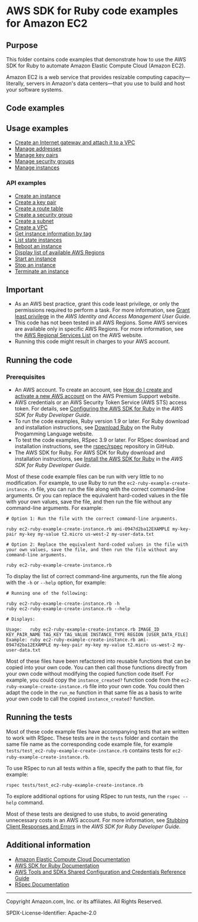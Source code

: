# AWS SDK for Ruby code examples for Amazon EC2

## Purpose
This folder contains code examples that demonstrate how to use the AWS SDK for Ruby to automate 
Amazon Elastic Compute Cloud (Amazon EC2).

Amazon EC2 is a web service that provides resizable computing capacity—literally, 
servers in Amazon's data centers—that you use to build and host your software systems.

## Code examples 

## Usage examples
- [Create an Internet gateway and attach it to a VPC](./ec2-ruby-example-attach-igw-vpc.rb)
- [Manage addresses](./ec2-ruby-example-elastic-ips.rb)
- [Manage key pairs](./ec2-ruby-example-key-pairs.rb)
- [Manage security groups](./ec2-ruby-example-security-group.rb)
- [Manage instances](./ec2-ruby-example-manage-instances.rb)

### API examples
- [Create an instance](./ec2-ruby-example-create-instance.rb)
- [Create a key pair](./ec2-ruby-example-create-key-pair.rb)
- [Create a route table](./ec2-ruby-example-create-route-table.rb)
- [Create a security group](./ec2-ruby-example-create-security-group.rb)
- [Create a subnet](./ec2-ruby-example-create-subnet.rb)
- [Create a VPC](./ec2-ruby-example-create-vpc.rb)
- [Get instance information by tag](./ec2-ruby-example-get-instance-info-by-tag.rb)
- [List state instances](./ec2-ruby-example-list-state-instance-i-123abc.rb)
- [Reboot an instance](./ec2-ruby-example-reboot-instance-i-123abc.rb)
- [Display list of available AWS Regions](./ec2-ruby-example-regions-availability-zones.rb)
- [Start an instance](./ec2-ruby-example-start-instance-i-123abc.rb)
- [Stop an instance](./ec2-ruby-example-stop-instance-i-123abc.rb)
- [Terminate an instance](./ec2-ruby-example-terminate-instance-i-123abc.rb)

## Important

- As an AWS best practice, grant this code least privilege, or only the 
  permissions required to perform a task. For more information, see 
  [Grant least privilege](https://docs.aws.amazon.com/IAM/latest/UserGuide/best-practices.html#grant-least-privilege) 
  in the *AWS Identity and Access Management User Guide*.
- This code has not been tested in all AWS Regions. Some AWS services are 
  available only in specific AWS Regions. For more information, see the 
  [AWS Regional Services List](https://aws.amazon.com/about-aws/global-infrastructure/regional-product-services/)
  on the AWS website.
- Running this code might result in charges to your AWS account.

## Running the code

### Prerequisites
- An AWS account. To create an account, see [How do I create and activate a new AWS account](https://aws.amazon.com/premiumsupport/knowledge-center/create-and-activate-aws-account/) on the AWS Premium Support website.
- AWS credentials or an AWS Security Token Service (AWS STS) access token. For details, see 
  [Configuring the AWS SDK for Ruby](https://docs.aws.amazon.com/sdk-for-ruby/v3/developer-guide/setup-config.html) in the 
  *AWS SDK for Ruby Developer Guide*.
- To run the code examples, Ruby version 1.9 or later. For Ruby download and installation instructions, see 
  [Download Ruby](https://www.ruby-lang.org/en/downloads/) on the Ruby Progamming Language website.
- To test the code examples, RSpec 3.9 or later. For RSpec download and installation instructions, see the [rspec/rspec](https://github.com/rspec/rspec) repository in GitHub.
- The AWS SDK for Ruby. For AWS SDK for Ruby download and installation instructions, see 
  [Install the AWS SDK for Ruby](https://docs.aws.amazon.com/sdk-for-ruby/v3/developer-guide/setup-install.html) in the 
  *AWS SDK for Ruby Developer Guide*.

Most of these code example files can be run with very little to no modification. For example, to use Ruby to run the `ec2-ruby-example-create-instance.rb` file, you can run the file along with the correct command-line arguments. Or you can replace the equivalent hard-coded values in the file with your own values, save the file, and then run the file without any command-line arguments. For example:

```
# Option 1: Run the file with the correct command-line arguments.

ruby ec2-ruby-example-create-instance.rb ami-0947d2ba12EXAMPLE my-key-pair my-key my-value t2.micro us-west-2 my-user-data.txt

# Option 2: Replace the equivalent hard-coded values in the file with your own values, save the file, and then run the file without any command-line arguments.

ruby ec2-ruby-example-create-instance.rb
```

To display the list of correct command-line arguments, run the file along with the `-h` or `--help` option, for example:

```
# Running one of the following:

ruby ec2-ruby-example-create-instance.rb -h
ruby ec2-ruby-example-create-instance.rb --help

# Displays:

Usage:   ruby ec2-ruby-example-create-instance.rb IMAGE_ID KEY_PAIR_NAME TAG_KEY TAG_VALUE INSTANCE_TYPE REGION [USER_DATA_FILE]
Example: ruby ec2-ruby-example-create-instance.rb ami-0947d2ba12EXAMPLE my-key-pair my-key my-value t2.micro us-west-2 my-user-data.txt
```

Most of these files have been refactored into reusable functions that can be copied into your own code. You can then call those functions directly from your own code without modifying the copied function code itself. For example, you could copy the `instance_created?` function code from the `ec2-ruby-example-create-instance.rb` file into your own code. You could then adapt the code in the `run_me` function in that same file as a basis to write your own code to call the copied `instance_created?` function.

## Running the tests

Most of these code example files have accompanying tests that are written to work with RSpec. These tests are in the `tests` folder and contain the same file name as the corresponding code example file, for example `tests/test_ec2-ruby-example-create-instance.rb` contains tests for `ec2-ruby-example-create-instance.rb`.

To use RSpec to run all tests within a file, specify the path to that file, for example:

```
rspec tests/test_ec2-ruby-example-create-instance.rb
```

To explore additional options for using RSpec to run tests, run the `rspec --help` command. 

Most of these tests are designed to use stubs, to avoid generating unnecessary costs in an AWS account. For more information, see [Stubbing Client Responses and Errors](https://docs.aws.amazon.com/sdk-for-ruby/v3/developer-guide/stubbing.html) in the *AWS SDK for Ruby Developer Guide*.


## Additional information

- [Amazon Elastic Compute Cloud Documentation](https://docs.aws.amazon.com/ec2)
- [AWS SDK for Ruby Documentation](https://docs.aws.amazon.com/sdk-for-ruby)
- [AWS Tools and SDKs Shared Configuration and Credentials Reference Guide](https://docs.aws.amazon.com/credref/latest/refdocs)
- [RSpec Documentation](https://rspec.info/documentation)

---
Copyright Amazon.com, Inc. or its affiliates. All Rights Reserved.

SPDX-License-Identifier: Apache-2.0
